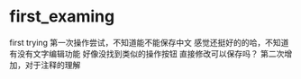 # first_examing
first trying
第一次操作尝试，不知道能不能保存中文
感觉还挺好的的哈，不知道有没有文字编辑功能
好像没找到类似的操作按钮
直接修改可以保存吗？
第二次增加，对于注释的理解
